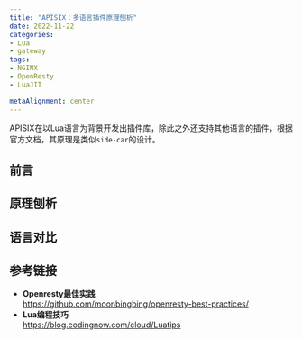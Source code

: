 ```yaml
---
title: "APISIX：多语言插件原理刨析"
date: 2022-11-22
categories:
- Lua
- gateway
tags:
- NGINX
- OpenResty
- LuaJIT

metaAlignment: center
---
```


APISIX在以Lua语言为背景开发出插件库，除此之外还支持其他语言的插件，根据官方文档，其原理是类似`side-car`的设计。
<!--more-->
<!-- ![recover](https://pixelpig-1253685321.cos.ap-guangzhou.myqcloud.com/blog/Lua/Lua-glue.png) -->

## 前言

## 原理刨析

## 语言对比


## 参考链接
- **Openresty最佳实践**  
https://github.com/moonbingbing/openresty-best-practices/  
- **Lua编程技巧**  
https://blog.codingnow.com/cloud/Luatips  